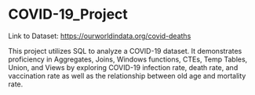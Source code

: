 # COVID-19_Project
Link to Dataset: https://ourworldindata.org/covid-deaths

This project utilizes SQL to analyze a COVID-19 dataset. 
It demonstrates proficiency in Aggregates, Joins, Windows functions, CTEs, Temp Tables, Union, and Views 
by exploring COVID-19 infection rate, death rate, and vaccination rate as well as the relationship between old age and mortality rate.
